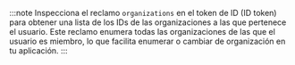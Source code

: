 :::note
Inspecciona el reclamo `organizations` en el token de ID (ID token) para obtener una lista de los IDs de las organizaciones a las que pertenece el usuario. Este reclamo enumera todas las organizaciones de las que el usuario es miembro, lo que facilita enumerar o cambiar de organización en tu aplicación.
:::